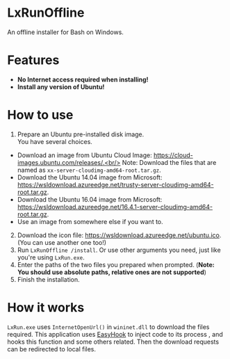 # LxRunOffline
An offline installer for Bash on Windows.

# Features
- **No Internet access required when installing!**
- **Install any version of Ubuntu!**

# How to use
1. Prepare an Ubuntu pre-installed disk image.<br/>
  You have several choices.
  - Download an image from Ubuntu Cloud Image: https://cloud-images.ubuntu.com/releases/.<br/>
    Note: Download the files that are named as `xx-server-cloudimg-amd64-root.tar.gz`.
  - Download the Ubuntu 14.04 image from Microsoft: https://wsldownload.azureedge.net/trusty-server-cloudimg-amd64-root.tar.gz.
  - Download the Ubuntu 16.04 image from Microsoft: https://wsldownload.azureedge.net/16.4.1-server-cloudimg-amd64-root.tar.gz.
  - Use an image from somewhere else if you want to.
2. Download the icon file: https://wsldownload.azureedge.net/ubuntu.ico. (You can use another one too!)
3. Run `LxRunOffline /install`. Or use other arguments you need, just like you're using `LxRun.exe`.
4. Enter the paths of the two files you prepared when prompted. (**Note: You should use absolute paths, relative ones are not supported**)
5. Finish the installation.

# How it works
`LxRun.exe` uses `InternetOpenUrl()` in `wininet.dll` to download the files required. This application uses [EasyHook](https://easyhook.github.io) to inject code to its process , and hooks this function and some others related. Then the download requests can be redirected to local files.
